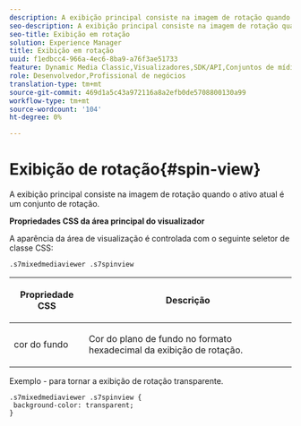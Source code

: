 ```yaml
---
description: A exibição principal consiste na imagem de rotação quando o ativo atual é um conjunto de rotação.
seo-description: A exibição principal consiste na imagem de rotação quando o ativo atual é um conjunto de rotação.
seo-title: Exibição em rotação
solution: Experience Manager
title: Exibição em rotação
uuid: f1edbcc4-966a-4ec6-8ba9-a76f3ae51733
feature: Dynamic Media Classic,Visualizadores,SDK/API,Conjuntos de mídias mistas
role: Desenvolvedor,Profissional de negócios
translation-type: tm+mt
source-git-commit: 469d1a5c43a972116a8a2efb0de5708800130a99
workflow-type: tm+mt
source-wordcount: '104'
ht-degree: 0%

---
```



# Exibição de rotação{#spin-view}

A exibição principal consiste na imagem de rotação quando o ativo atual é um conjunto de rotação.

<!--<a id="section_061E550C1C1D4DB2BD663A898895B38C"></a>-->

**Propriedades CSS da área principal do visualizador**

A aparência da área de visualização é controlada com o seguinte seletor de classe CSS:

```
.s7mixedmediaviewer .s7spinview
```

<table id="table_94EE3F5BBE4547C0B4943471CEE7EDE4"> 
 <thead> 
  <tr> 
   <th colname="col1" class="entry"> <p> Propriedade CSS </p> </th> 
   <th colname="col2" class="entry"> <p>Descrição </p> </th> 
  </tr> 
 </thead>
 <tbody> 
  <tr> 
   <td colname="col1"> <p> <span class="codeph"> cor do fundo  </span> </p> </td> 
   <td colname="col2"> <p> Cor do plano de fundo no formato hexadecimal da exibição de rotação. </p> </td> 
  </tr> 
 </tbody> 
</table>

Exemplo - para tornar a exibição de rotação transparente.

```
.s7mixedmediaviewer .s7spinview { 
 background-color: transparent; 
}
```

